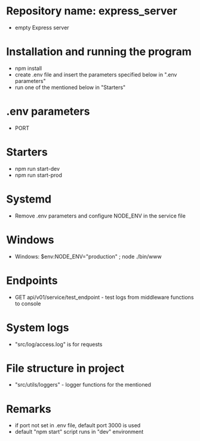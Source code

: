 # Repository name: express_server
- empty Express server

# Installation and running the program
- npm install
- create .env file and insert the parameters specified below in ".env parameters"
- run one of the mentioned below in "Starters"

# .env parameters
- PORT

# Starters
- npm run start-dev
- npm run start-prod

# Systemd
- Remove .env parameters and configure NODE_ENV in the service file

# Windows
- Windows: $env:NODE_ENV="production" ; node ./bin/www

# Endpoints
- GET api/v01/service/test_endpoint - test logs from middleware functions to console

# System logs
- "src/log/access.log" is for requests

# File structure in project
- "src/utils/loggers" - logger functions for the mentioned

# Remarks
- if port not set in .env file, default port 3000 is used
- default "npm start" script runs in "dev" environment
